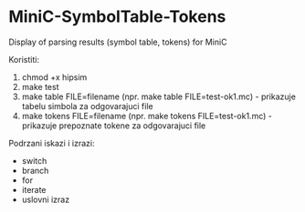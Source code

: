 # MiniC-SymbolTable-Tokens

Display of parsing results (symbol table, tokens) for MiniC





Koristiti:
1. chmod +x hipsim
2. make test
3. make table FILE=filename (npr. make table FILE=test-ok1.mc) - prikazuje tabelu simbola za odgovarajuci file
4. make tokens FILE=filename (npr. make tokens FILE=test-ok1.mc) - prikazuje prepoznate tokene za odgovarajuci file

Podrzani iskazi i izrazi:
- switch
- branch
- for
- iterate
- uslovni izraz
